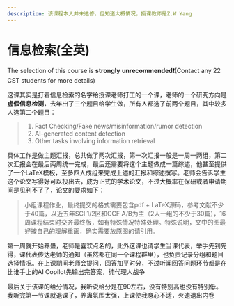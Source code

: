 ```yaml
---
description: 该课程本人并未选修，但知道大概情况，授课教师是Z.W Yang
---
```


# 信息检索(全英)

The selection of this course is **strongly** **unrecommended❗️**(Contact any 22 CST students for more details)

这课其实是打着信息检索的名字给授课老师打工的一个课，老师的一个研究方向是**虚假信息检测**，去年出了三个题目给学生做，所有人都选了前两个题目，其中较多人选第二个题目：

> 1. Fact Checking/Fake news/misinformation/rumor detection
> 2. AI-generated content detection
> 3. Other tasks involving information retrieval

具体工作是做主题汇报，总共做了两次汇报，第一次汇报一般是一周一两组，第二次汇报会在最后两周统一完成，最后还需要将这个主题做成一篇综述，他甚至提供了一个LaTeX模板，至多四人成组来完成上述的汇报和综述撰写。老师会告诉学生这个论文写得好可以投出去，成为正式的学术论文，不过大概率在保研或者申请期间是见刊不了了，论文的要求如下：

> 小组课程作业，最终提交的格式需要包含pdf + LaTeX源码，参考文献不少于40篇，以近五年SCI 1/2区和CCF A/B为主（2人一组的不少于30篇），16周课程结束时交齐最终版，如有特殊情况特殊处理。特殊说明，文中的图最好按自己的理解重画，确实需要放原图的请引用。

第一周就开始养蛊，老师是喜欢点名的，此外这课也请学生当课代表，举手先到先得，课代表传达老师的通知（虽然都在同一个课程群里），也负责记录分组和题目选择情况。在上课期间老师会提问，回答加平时分，不过听闻回答问题环节都是在比谁手上的AI Copilot先输出完答案，纯代理人战争

最后关于该课的给分情况，我听说给分是在90左右，没有特别高也没有特别低。我听完第一节课就退课了，养蛊氛围太强，上课使我身心不适，火速退出内卷
